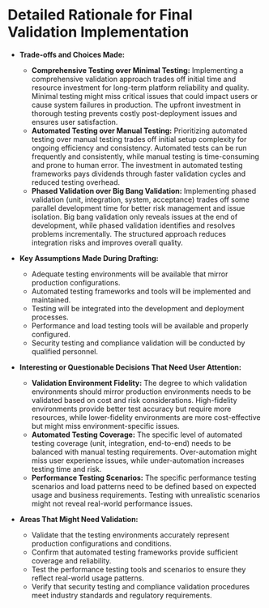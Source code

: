 # Detailed Rationale for Final Validation Implementation

*   **Trade-offs and Choices Made:**
    *   **Comprehensive Testing over Minimal Testing:** Implementing a comprehensive validation approach trades off initial time and resource investment for long-term platform reliability and quality. Minimal testing might miss critical issues that could impact users or cause system failures in production. The upfront investment in thorough testing prevents costly post-deployment issues and ensures user satisfaction.
    *   **Automated Testing over Manual Testing:** Prioritizing automated testing over manual testing trades off initial setup complexity for ongoing efficiency and consistency. Automated tests can be run frequently and consistently, while manual testing is time-consuming and prone to human error. The investment in automated testing frameworks pays dividends through faster validation cycles and reduced testing overhead.
    *   **Phased Validation over Big Bang Validation:** Implementing phased validation (unit, integration, system, acceptance) trades off some parallel development time for better risk management and issue isolation. Big bang validation only reveals issues at the end of development, while phased validation identifies and resolves problems incrementally. The structured approach reduces integration risks and improves overall quality.

*   **Key Assumptions Made During Drafting:**
    *   Adequate testing environments will be available that mirror production configurations.
    *   Automated testing frameworks and tools will be implemented and maintained.
    *   Testing will be integrated into the development and deployment processes.
    *   Performance and load testing tools will be available and properly configured.
    *   Security testing and compliance validation will be conducted by qualified personnel.

*   **Interesting or Questionable Decisions That Need User Attention:**
    *   **Validation Environment Fidelity:** The degree to which validation environments should mirror production environments needs to be validated based on cost and risk considerations. High-fidelity environments provide better test accuracy but require more resources, while lower-fidelity environments are more cost-effective but might miss environment-specific issues.
    *   **Automated Testing Coverage:** The specific level of automated testing coverage (unit, integration, end-to-end) needs to be balanced with manual testing requirements. Over-automation might miss user experience issues, while under-automation increases testing time and risk.
    *   **Performance Testing Scenarios:** The specific performance testing scenarios and load patterns need to be defined based on expected usage and business requirements. Testing with unrealistic scenarios might not reveal real-world performance issues.

*   **Areas That Might Need Validation:**
    *   Validate that the testing environments accurately represent production configurations and conditions.
    *   Confirm that automated testing frameworks provide sufficient coverage and reliability.
    *   Test the performance testing tools and scenarios to ensure they reflect real-world usage patterns.
    *   Verify that security testing and compliance validation procedures meet industry standards and regulatory requirements.
